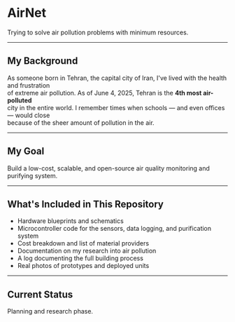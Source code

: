 # AirNet

Trying to solve air pollution problems with minimum resources.

---

## My Background

As someone born in Tehran, the capital city of Iran, I've lived with the health and frustration  
of extreme air pollution. As of June 4, 2025, Tehran is the **4th most air-polluted**  
city in the entire world. I remember times when schools — and even offices — would close  
because of the sheer amount of pollution in the air.

---

## My Goal

Build a low-cost, scalable, and open-source air quality monitoring and purifying system.

---

## What's Included in This Repository

- Hardware blueprints and schematics  
- Microcontroller code for the sensors, data logging, and purification system  
- Cost breakdown and list of material providers  
- Documentation on my research into air pollution  
- A log documenting the full building process  
- Real photos of prototypes and deployed units

---

## Current Status

Planning and research phase.

